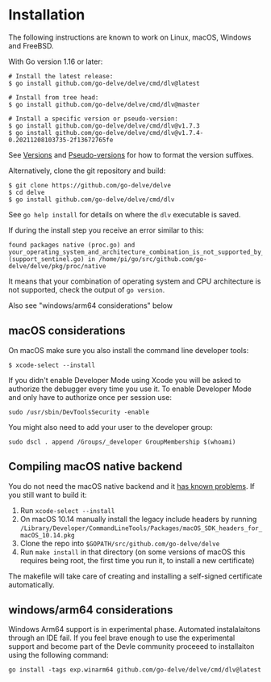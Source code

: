# Installation
The following instructions are known to work on Linux, macOS, Windows and FreeBSD.

With Go version 1.16 or later:

```
# Install the latest release:
$ go install github.com/go-delve/delve/cmd/dlv@latest

# Install from tree head:
$ go install github.com/go-delve/delve/cmd/dlv@master

# Install a specific version or pseudo-version:
$ go install github.com/go-delve/delve/cmd/dlv@v1.7.3
$ go install github.com/go-delve/delve/cmd/dlv@v1.7.4-0.20211208103735-2f13672765fe
```

See [Versions](https://go.dev/ref/mod#versions) and [Pseudo-versions](https://go.dev/ref/mod#pseudo-versions) for how to format the version suffixes.

Alternatively, clone the git repository and build:

```
$ git clone https://github.com/go-delve/delve
$ cd delve
$ go install github.com/go-delve/delve/cmd/dlv
```

See `go help install` for details on where the `dlv` executable is saved.

If during the install step you receive an error similar to this:

```
found packages native (proc.go) and your_operating_system_and_architecture_combination_is_not_supported_by_delve (support_sentinel.go) in /home/pi/go/src/github.com/go-delve/delve/pkg/proc/native
```

It means that your combination of operating system and CPU architecture is not supported, check the output of `go version`.

Also see "windows/arm64 considerations" below

## macOS considerations

On macOS make sure you also install the command line developer tools:

```
$ xcode-select --install
```

If you didn't enable Developer Mode using Xcode you will be asked to authorize the debugger every time you use it. To enable Developer Mode and only have to authorize once per session use:

```
sudo /usr/sbin/DevToolsSecurity -enable
```

You might also need to add your user to the developer group:

```
sudo dscl . append /Groups/_developer GroupMembership $(whoami)
```

## Compiling macOS native backend

You do not need the macOS native backend and it [has known problems](https://github.com/go-delve/delve/issues/1112). If you still want to build it:

1. Run `xcode-select --install`
2. On macOS 10.14 manually install the legacy include headers by running `/Library/Developer/CommandLineTools/Packages/macOS_SDK_headers_for_macOS_10.14.pkg`
3. Clone the repo into `$GOPATH/src/github.com/go-delve/delve`
4. Run `make install` in that directory (on some versions of macOS this requires being root, the first time you run it, to install a new certificate)

The makefile will take care of creating and installing a self-signed certificate automatically.

##  windows/arm64 considerations

Windows Arm64 support is in experimental phase. Automated instalalaitons through an IDE fail. If you feel brave enough to use the experimental support and become part of the Devle community proceeed to installaiton using the following command:

```
go install -tags exp.winarm64 github.com/go-delve/delve/cmd/dlv@latest
```
